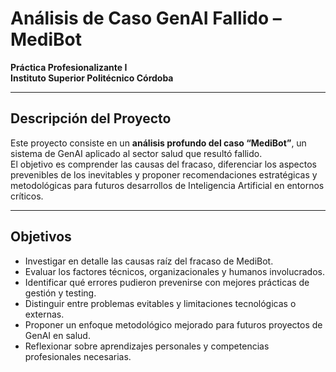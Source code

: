 # Análisis de Caso GenAI Fallido – MediBot  

**Práctica Profesionalizante I**  
**Instituto Superior Politécnico Córdoba**  

---

## Descripción del Proyecto  

Este proyecto consiste en un **análisis profundo del caso “MediBot”**, un sistema de GenAI aplicado al sector salud que resultó fallido.  
El objetivo es comprender las causas del fracaso, diferenciar los aspectos prevenibles de los inevitables y proponer recomendaciones estratégicas y metodológicas para futuros desarrollos de Inteligencia Artificial en entornos críticos.  

---

## Objetivos  

- Investigar en detalle las causas raíz del fracaso de MediBot.  
- Evaluar los factores técnicos, organizacionales y humanos involucrados.  
- Identificar qué errores pudieron prevenirse con mejores prácticas de gestión y testing.  
- Distinguir entre problemas evitables y limitaciones tecnológicas o externas.  
- Proponer un enfoque metodológico mejorado para futuros proyectos de GenAI en salud.  
- Reflexionar sobre aprendizajes personales y competencias profesionales necesarias.  
